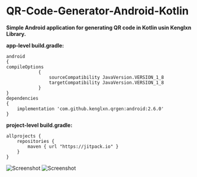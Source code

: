 # QR-Code-Generator-Android-Kotlin
**Simple Android application for generating QR code in Kotlin usin Kenglxn Library.**

**app-level build.gradle:**
```
android
{
compileOptions
            {
                sourceCompatibility JavaVersion.VERSION_1_8
                targetCompatibility JavaVersion.VERSION_1_8
            }
}
dependencies 
{
    implementation 'com.github.kenglxn.qrgen:android:2.6.0'
}
```

**project-level build.gradle:**

```
allprojects {
    repositories {
        maven { url "https://jitpack.io" }
    }
}
```

![Screenshot](https://github.com/Sarim-Ahmed93/QR-Code-Generator-Android-Kotlin/blob/master/device-2020-08-10-022305.png)
![Screenshot](https://github.com/Sarim-Ahmed93/QR-Code-Generator-Android-Kotlin/blob/master/device-2020-08-10-022336.png)

